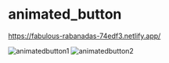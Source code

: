 # animated_button

https://fabulous-rabanadas-74edf3.netlify.app/

![animatedbutton1](https://user-images.githubusercontent.com/34925442/192011878-c5de5846-6e14-454a-8fa7-7a86bc255a00.jpg)
![animatedbutton2](https://user-images.githubusercontent.com/34925442/192011892-e2b520cd-296b-45b0-b913-ceade5bd9b4d.jpg)
